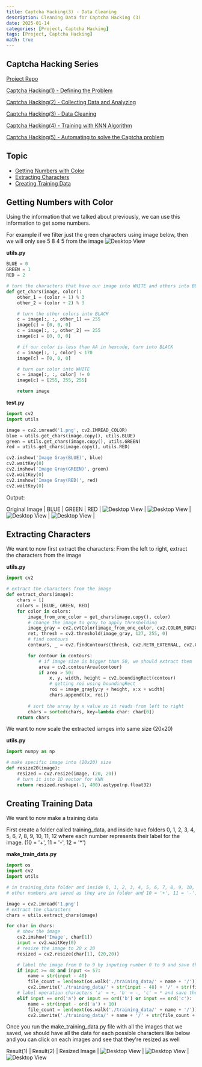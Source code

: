 ```yaml
---
title: Captcha Hacking(3) - Data Cleaning
description: Cleaning Data for Captcha Hacking (3)
date: 2025-01-14
categories: [Project, Captcha Hacking]
tags: [Project, Captcha Hacking]
math: true
---
```


## Captcha Hacking Series

[Project Repo](https://github.com/hyeonukim/SCTF2017-Writeups)

[Captcha Hacking(1) - Defining the Problem](https://hyeonukim.github.io/devblog/posts/CaptchaHacking1/)

[Captcha Hacking(2) - Collecting Data and Analyzing](https://hyeonukim.github.io/devblog/posts/CaptchaHacking2/)

[Captcha Hacking(3) - Data Cleaning](https://hyeonukim.github.io/devblog/posts/CaptchaHacking3/)

[Captcha Hacking(4) - Training with KNN Algorithm](https://hyeonukim.github.io/devblog/posts/CaptchaHacking4/)

[Captcha Hacking(5) - Automating to solve the Captcha problem](https://hyeonukim.github.io/devblog/posts/CaptchaHacking5/)

## Topic

- [Getting Numbers with Color](#getting-numbers-with-color)
- [Extracting Characters](#extracting-characters)
- [Creating Training Data](#creating-training-data)


## Getting Numbers with Color

Using the information that we talked about previously, we can use this information to get some numbers.

For example if we filter just the green characters using image below, then we will only see 5 8 4 5 from the image
![Desktop View](/assets/img/HackingCaptcha/2-1.png)

**utils.py**
```python
BLUE = 0
GREEN = 1
RED = 2

# turn the characters that have our image into WHITE and others into BLACK
def get_chars(image, color):
    other_1 = (color + 1) % 3
    other_2 = (color + 2) % 3

    # turn the other colors into BLACK
    c = image[:, :, other_1] == 255
    image[c] = [0, 0, 0]
    c = image[:, :, other_2] == 255
    image[c] = [0, 0, 0]

    # if our color is less than AA in hexcode, turn into BLACK
    c = image[:, :, color] < 170
    image[c] = [0, 0, 0]

    # turn our color into WHITE
    c = image[:, :, color] != 0
    image[c] = [255, 255, 255]

    return image
```

**test.py**
```python
import cv2
import utils

image = cv2.imread('1.png', cv2.IMREAD_COLOR)
blue = utils.get_chars(image.copy(), utils.BLUE)
green = utils.get_chars(image.copy(), utils.GREEN)
red = utils.get_chars(image.copy(), utils.RED)

cv2.imshow('Image Gray(BLUE)', blue)
cv2.waitKey(0)
cv2.imshow('Image Gray(GREEN)', green)
cv2.waitKey(0)
cv2.imshow('Image Gray(RED)', red)
cv2.waitKey(0)
```

Output:

Original Image | BLUE | GREEN | RED |
![Desktop View](/assets/img/HackingCaptcha/2-1.png) | ![Desktop View](/assets/img/HackingCaptcha/3-b.PNG) | ![Desktop View](/assets/img/HackingCaptcha/3-g.PNG) | ![Desktop View](/assets/img/HackingCaptcha/3-r.PNG) |

## Extracting Characters

We want to now first extract the characters: From the left to right, extract the characters from the image

**utils.py**

```python
import cv2

# extract the characters from the image
def extract_chars(image):
    chars = []
    colors = [BLUE, GREEN, RED]
    for color in colors:
        image_from_one_color = get_chars(image.copy(), color)
        # change the image to gray to apply thresholding
        image_gray = cv2.cvtColor(image_from_one_color, cv2.COLOR_BGR2GRAY)
        ret, thresh = cv2.threshold(image_gray, 127, 255, 0)
        # find contours
        contours, _ = cv2.findContours(thresh, cv2.RETR_EXTERNAL, cv2.CHAIN_APPROX_SIMPLE)

        for contour in contours:
            # if image size is bigger than 50, we should extract them
            area = cv2.contourArea(contour)
            if area > 50:
                x, y, width, height = cv2.boundingRect(contour)
                # getting roi using boundingRect
                roi = image_gray[y:y + height, x:x + width]
                chars.append((x, roi))
        
        # sort the array by x value so it reads from left to right
        chars = sorted(chars, key=lambda char: char[0])
    return chars
```

We want to now scale the extracted iamges into same size (20x20)

**utils.py**

```python
import numpy as np

# make specific image into (20x20) size
def resize20(image):
    resized = cv2.resize(image, (20, 20))
    # turn it into 1D vector for KNN
    return resized.reshape(-1, 400).astype(np.float32)
```

## Creating Training Data

We want to now make a training data

First create a folder called training_data, and inside have folders 0, 1, 2, 3, 4, 5, 6, 7, 8, 9, 10, 11, 12 where each number represents their label for the image. (10 = '+', 11 = '-', 12 = '*')

**make_train_data.py**

```python
import os
import cv2
import utils

# in training_data folder and inside 0, 1, 2, 3, 4, 5, 6, 7, 8, 9, 10, 11, 12 folders label the images and save them in correct place
# other numbers are saved as they are in folder and 10 = '+', 11 = '-', 12 = '*'

image = cv2.imread('1.png')
# extract the characters 
chars = utils.extract_chars(image)

for char in chars:
    # show the image
    cv2.imshow('Image', char[1])
    input = cv2.waitKey(0)
    # resize the image to 20 x 20
    resized = cv2.resize(char[1], (20,20))

    # label the image from 0 to 9 by inputing number 0 to 9 and save them
    if input >= 48 and input <= 57:
        name = str(input - 48)
        file_count = len(next(os.walk('./training_data/' + name + '/'))[2])
        cv2.imwrite('./training_data/' + str(input - 48) + '/' + str(file_count + 1) + '.png', resized)
    # label operation characters 'a' = +, 'b' = -, 'c' = * and save them
    elif input == ord('a') or input == ord('b') or input == ord('c'):
        name = str(input - ord('a') + 10)
        file_count = len(next(os.walk('./training_data/' + name + '/'))[2])
        cv2.imwrite('./training_data/' + name + '/' + str(file_count + 1) + '.png', resized)
```

Once you run the make_training_data.py file with all the images that we saved, we should have all the data for each possible characters like below and you can click on each images and see that they're resized as well

Result(1) | Result(2) | Resized Image |
![Desktop View](/assets/img/HackingCaptcha/3-res1.PNG) | ![Desktop View](/assets/img/HackingCaptcha/3-res2.PNG) | ![Desktop View](/assets/img/HackingCaptcha/3-res3.PNG)